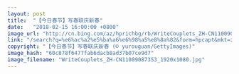 ```yaml
---
layout: post
title:  "【今日春节】写春联庆新春"
date:   "2018-02-15 16:00:00 +0800"
image_url: "http://cn.bing.com/az/hprichbg/rb/WriteCouplets_ZH-CN11009087353_1920x1080.jpg"
link: "/search?q=%e6%ac%a2%e5%ba%a6%e6%98%a5%e8%8a%82&form=hpcapt&mkt=zh-cn"
copyright: "【今日春节】写春联庆新春 (© yurouguan/GettyImages)"
image_hash: "60c878f6477fab6dacb8ad37b07ce9d7"
image_filename: "WriteCouplets_ZH-CN11009087353_1920x1080.jpg"
---
```

